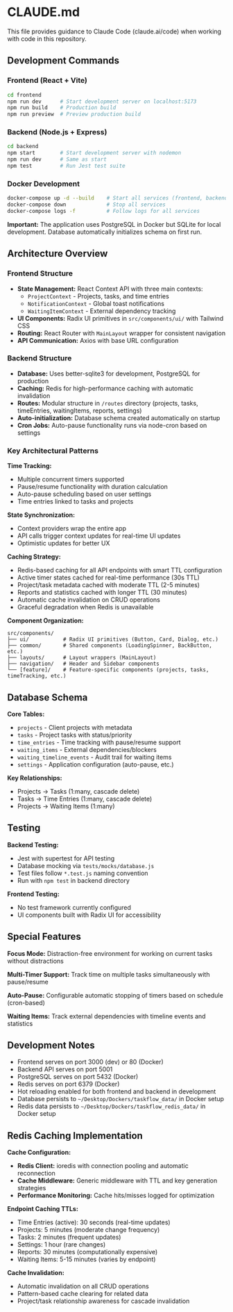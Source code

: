 # CLAUDE.md

This file provides guidance to Claude Code (claude.ai/code) when working with code in this repository.

## Development Commands

### Frontend (React + Vite)
```bash
cd frontend
npm run dev      # Start development server on localhost:5173
npm run build    # Production build
npm run preview  # Preview production build
```

### Backend (Node.js + Express)
```bash
cd backend
npm start        # Start development server with nodemon
npm run dev      # Same as start
npm test         # Run Jest test suite
```

### Docker Development
```bash
docker-compose up -d --build    # Start all services (frontend, backend, postgres, redis)
docker-compose down             # Stop all services
docker-compose logs -f          # Follow logs for all services
```

**Important:** The application uses PostgreSQL in Docker but SQLite for local development. Database automatically initializes schema on first run.

## Architecture Overview

### Frontend Structure
- **State Management:** React Context API with three main contexts:
  - `ProjectContext` - Projects, tasks, and time entries
  - `NotificationContext` - Global toast notifications  
  - `WaitingItemContext` - External dependency tracking
- **UI Components:** Radix UI primitives in `src/components/ui/` with Tailwind CSS
- **Routing:** React Router with `MainLayout` wrapper for consistent navigation
- **API Communication:** Axios with base URL configuration

### Backend Structure
- **Database:** Uses better-sqlite3 for development, PostgreSQL for production
- **Caching:** Redis for high-performance caching with automatic invalidation
- **Routes:** Modular structure in `/routes` directory (projects, tasks, timeEntries, waitingItems, reports, settings)
- **Auto-initialization:** Database schema created automatically on startup
- **Cron Jobs:** Auto-pause functionality runs via node-cron based on settings

### Key Architectural Patterns

**Time Tracking:**
- Multiple concurrent timers supported
- Pause/resume functionality with duration calculation
- Auto-pause scheduling based on user settings
- Time entries linked to tasks and projects

**State Synchronization:**
- Context providers wrap the entire app
- API calls trigger context updates for real-time UI updates
- Optimistic updates for better UX

**Caching Strategy:**
- Redis-based caching for all API endpoints with smart TTL configuration
- Active timer states cached for real-time performance (30s TTL)
- Project/task metadata cached with moderate TTL (2-5 minutes)
- Reports and statistics cached with longer TTL (30 minutes)
- Automatic cache invalidation on CRUD operations
- Graceful degradation when Redis is unavailable

**Component Organization:**
```
src/components/
├── ui/           # Radix UI primitives (Button, Card, Dialog, etc.)
├── common/       # Shared components (LoadingSpinner, BackButton, etc.) 
├── layouts/      # Layout wrappers (MainLayout)
├── navigation/   # Header and Sidebar components
└── [feature]/    # Feature-specific components (projects, tasks, timeTracking, etc.)
```

## Database Schema

**Core Tables:**
- `projects` - Client projects with metadata
- `tasks` - Project tasks with status/priority 
- `time_entries` - Time tracking with pause/resume support
- `waiting_items` - External dependencies/blockers
- `waiting_timeline_events` - Audit trail for waiting items
- `settings` - Application configuration (auto-pause, etc.)

**Key Relationships:**
- Projects → Tasks (1:many, cascade delete)
- Tasks → Time Entries (1:many, cascade delete)  
- Projects → Waiting Items (1:many)

## Testing

**Backend Testing:**
- Jest with supertest for API testing
- Database mocking via `tests/mocks/database.js`
- Test files follow `*.test.js` naming convention
- Run with `npm test` in backend directory

**Frontend Testing:**
- No test framework currently configured
- UI components built with Radix UI for accessibility

## Special Features

**Focus Mode:** Distraction-free environment for working on current tasks without distractions

**Multi-Timer Support:** Track time on multiple tasks simultaneously with pause/resume

**Auto-Pause:** Configurable automatic stopping of timers based on schedule (cron-based)

**Waiting Items:** Track external dependencies with timeline events and statistics

## Development Notes

- Frontend serves on port 3000 (dev) or 80 (Docker)
- Backend API serves on port 5001
- PostgreSQL serves on port 5432 (Docker)
- Redis serves on port 6379 (Docker)
- Hot reloading enabled for both frontend and backend in development
- Database persists to `~/Desktop/Dockers/taskflow_data/` in Docker setup
- Redis data persists to `~/Desktop/Dockers/taskflow_redis_data/` in Docker setup

## Redis Caching Implementation

**Cache Configuration:**
- **Redis Client:** ioredis with connection pooling and automatic reconnection
- **Cache Middleware:** Generic middleware with TTL and key generation strategies
- **Performance Monitoring:** Cache hits/misses logged for optimization

**Endpoint Caching TTLs:**
- Time Entries (active): 30 seconds (real-time updates)
- Projects: 5 minutes (moderate change frequency)
- Tasks: 2 minutes (frequent updates)
- Settings: 1 hour (rare changes)
- Reports: 30 minutes (computationally expensive)
- Waiting Items: 5-15 minutes (varies by endpoint)

**Cache Invalidation:**
- Automatic invalidation on all CRUD operations
- Pattern-based cache clearing for related data
- Project/task relationship awareness for cascade invalidation